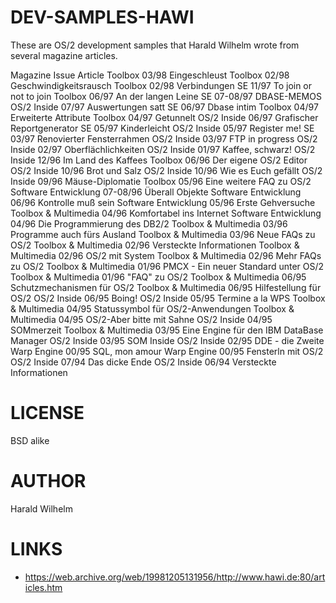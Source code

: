 # DEV-SAMPLES-HAWI
These are OS/2 development samples that Harald Wilhelm wrote from several magazine articles. 


Magazine	              Issue     Article
Toolbox		              03/98	    Eingeschleust
Toolbox	                02/98	    Geschwindigkeitsrausch
Toolbox		              02/98	    Verbindungen
SE		                  11/97	    To join or not to join
Toolbox		              06/97	    An der langen Leine
SE		                  07-08/97	DBASE-MEMOS
OS/2 Inside		          07/97	    Auswertungen satt
SE		                  06/97	    Dbase intim
Toolbox		              04/97	    Erweiterte Attribute
Toolbox		              04/97 	  Getunnelt
OS/2 Inside		          06/97	    Grafischer Reportgenerator
SE		                  05/97	    Kinderleicht
OS/2 Inside		          05/97	    Register me!
SE	                    03/97	    Renovierter Fensterrahmen
OS/2 Inside	            03/97	FTP in progress
OS/2 Inside	            02/97	Oberflächlichkeiten
OS/2 Inside	            01/97	Kaffee, schwarz!
OS/2 Inside	            12/96	Im Land des Kaffees
Toolbox	                06/96	Der eigene OS/2 Editor
OS/2 Inside	            10/96	Brot und Salz
OS/2 Inside	            10/96	Wie es Euch gefällt
OS/2 Inside	            09/96	Mäuse-Diplomatie
Toolbox	                05/96	Eine weitere FAQ zu OS/2
Software Entwicklung	  07-08/96	Überall Objekte
Software Entwicklung	  06/96	Kontrolle muß sein
Software Entwicklung	  05/96	Erste Gehversuche
Toolbox & Multimedia	  04/96	Komfortabel ins Internet
Software Entwicklung	  04/96	Die Programmierung des DB2/2
Toolbox & Multimedia	  03/96	Programme auch fürs Ausland
Toolbox & Multimedia	  03/96	Neue FAQs zu OS/2
Toolbox & Multimedia	  02/96	Versteckte Informationen
Toolbox & Multimedia	  02/96	OS/2 mit System
Toolbox & Multimedia	  02/96	Mehr FAQs zu OS/2
Toolbox & Multimedia	  01/96	PMCX - Ein neuer Standard unter OS/2
Toolbox & Multimedia	  01/96	"FAQ" zu OS/2
Toolbox & Multimedia	  06/95	Schutzmechanismen für OS/2
Toolbox & Multimedia	  06/95	Hilfestellung für OS/2
OS/2 Inside	            06/95	Boing!
OS/2 Inside	            05/95	Termine a la WPS
Toolbox & Multimedia	  04/95	Statussymbol für OS/2-Anwendungen
Toolbox & Multimedia	  04/95	OS/2-Aber bitte mit Sahne
OS/2 Inside	            04/95	SOMmerzeit
Toolbox & Multimedia	  03/95	Eine Engine für den IBM DataBase Manager
OS/2 Inside	            03/95	SOM Inside
OS/2 Inside	            02/95	DDE - die Zweite
Warp Engine	            00/95	SQL, mon amour
Warp Engine	            00/95	Fensterln mit OS/2
OS/2 Inside	            07/94	Das dicke Ende
OS/2 Inside	            06/94	Versteckte Informationen

LICENSE
===============
BSD alike

AUTHOR
===============
Harald Wilhelm

LINKS
===============
* https://web.archive.org/web/19981205131956/http://www.hawi.de:80/articles.htm
